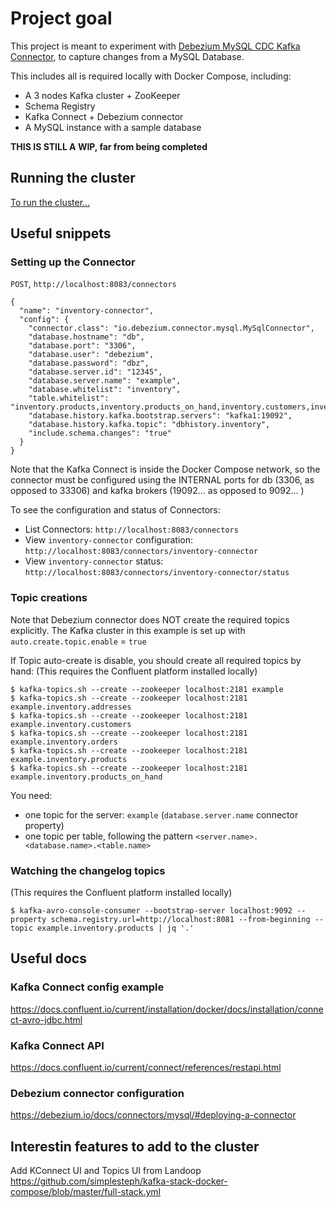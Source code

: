 # Project goal

This project is meant to experiment with [Debezium MySQL CDC Kafka Connector](https://debezium.io/docs/connectors/mysql), to capture changes from a MySQL Database.

This includes all is required locally with Docker Compose, including:
- A 3 nodes Kafka cluster + ZooKeeper
- Schema Registry
- Kafka Connect + Debezium connector
- A MySQL instance with a sample database

**THIS IS STILL A WIP, far from being completed**

## Running the cluster 

[To run the cluster...](./docker/README.md)

## Useful snippets

### Setting up the Connector

`POST`, `http://localhost:8083/connectors`

```
{
  "name": "inventory-connector",
  "config": {
    "connector.class": "io.debezium.connector.mysql.MySqlConnector",
    "database.hostname": "db",
    "database.port": "3306",
    "database.user": "debezium",
    "database.password": "dbz",
    "database.server.id": "12345",
    "database.server.name": "example",
    "database.whitelist": "inventory",
    "table.whitelist": "inventory.products,inventory.products_on_hand,inventory.customers,inventory.addresses,inventory.orders",
    "database.history.kafka.bootstrap.servers": "kafka1:19092",
    "database.history.kafka.topic": "dbhistory.inventory",
    "include.schema.changes": "true"
  }
}
```

Note that the Kafka Connect is inside the Docker Compose network, so the connector must be configured using the INTERNAL ports for db (3306, as opposed to 33306) and kafka brokers (19092... as opposed to 9092... ) 

To see the configuration and status of Connectors:

- List Connectors: `http://localhost:8083/connectors`
- View `inventory-connector` configuration: `http://localhost:8083/connectors/inventory-connector`
- View `inventory-connector` status: `http://localhost:8083/connectors/inventory-connector/status`


### Topic creations

Note that Debezium connector does NOT create the required topics explicitly.
The Kafka cluster in this example is set up with `auto.create.topic.enable` = `true`

If Topic auto-create is disable, you should create all required topics by hand:
(This requires the Confluent platform installed locally)

```
$ kafka-topics.sh --create --zookeeper localhost:2181 example
$ kafka-topics.sh --create --zookeeper localhost:2181 example.inventory.addresses
$ kafka-topics.sh --create --zookeeper localhost:2181 example.inventory.customers
$ kafka-topics.sh --create --zookeeper localhost:2181 example.inventory.orders
$ kafka-topics.sh --create --zookeeper localhost:2181 example.inventory.products
$ kafka-topics.sh --create --zookeeper localhost:2181 example.inventory.products_on_hand
```

You need:
- one topic for the server: `example` (`database.server.name` connector property)
- one topic per table, following the pattern `<server.name>.<database.name>.<table.name>`


### Watching the changelog topics

(This requires the Confluent platform installed locally)
```
$ kafka-avro-console-consumer --bootstrap-server localhost:9092 --property schema.registry.url=http://localhost:8081 --from-beginning --topic example.inventory.products | jq '.'
```

## Useful docs

### Kafka Connect config example
https://docs.confluent.io/current/installation/docker/docs/installation/connect-avro-jdbc.html

### Kafka Connect API
https://docs.confluent.io/current/connect/references/restapi.html

### Debezium connector configuration
https://debezium.io/docs/connectors/mysql/#deploying-a-connector


## Interestin features to add to the cluster

Add KConnect UI and Topics UI from Landoop
https://github.com/simplesteph/kafka-stack-docker-compose/blob/master/full-stack.yml
